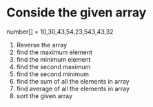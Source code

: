 # Conside the given array
number[] = 10,30,43,54,23,543,43,32
1. Reverse the array 
2. find the maximum element
3. find the minimum element 
4. find the second maximum
5. find the second minimum
6. find the sum of all the elements in array
7. find average of all the elements in array
8. sort the given array 

